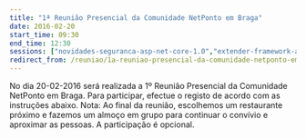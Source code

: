 ```yaml
---
title: "1ª Reunião Presencial da Comunidade NetPonto em Braga"
date: 2016-02-20
start_time: 09:30
end_time: 12:30
sessions: ["novidades-seguranca-asp-net-core-1.0","extender-framework-asp-net-mvc"]
redirect_from: /reuniao/1a-reuniao-presencial-da-comunidade-netponto-em-braga/
---
```

No dia 20-02-2016 será realizada a 1º Reunião Presencial da Comunidade NetPonto em Braga. Para participar, efectue o registo de acordo com as instruções abaixo.
Nota: Ao final da reunião, escolhemos um restaurante próximo e fazemos um almoço em grupo para continuar o convívio e aproximar as pessoas. A participação é opcional.
